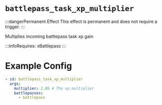 # `battlepass_task_xp_multiplier`
:::dangerPermanent Effect
This effect is permanent and does not require a trigger.
:::

Multiplies incoming battlepass task xp gain

:::infoRequires:
xBattlepass
:::
# Example Config
```yaml
- id: battlepass_task_xp_multiplier
  args:
    multiplier: 2.05 # The xp multiplier
    battlepasses:
      - battlepass
```
